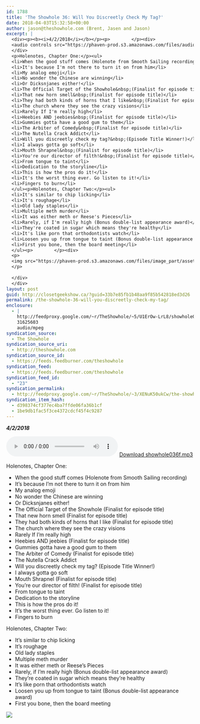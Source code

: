 ```yaml
---
id: 1788
title: 'The Showhole 36: Will You Discreetly Check My Tag?'
date: 2018-04-03T15:32:58+00:00
author: jason@theshowhole.com (Brent, Jasen and Jason)
excerpt: |
  <div><p><b><i>4/2/2018</i></b></p><p>        </p><div>
  <audio controls src="https://phaven-prod.s3.amazonaws.com/files/audio_part/asset/2053879/XQ_pL4xxtM8ucm8lRlErM__8Ylg/showhole036f.mp3"></audio> <a href="https://phaven-prod.s3.amazonaws.com/files/audio_part/asset/2053879/XQ_pL4xxtM8ucm8lRlErM__8Ylg/showhole036f.mp3">Download showhole036f.mp3</a>
  </div>
  <p>Holenotes, Chapter One:</p><ul>
  <li>When the good stuff comes (Holenote from Smooth Sailing recording)</li>
  <li>It's because I'm not there to turn it on from him</li>
  <li>My analog emoji</li>
  <li>No wonder the Chinese are winning</li>
  <li>Or Dicksnjanes either!</li>
  <li>The Official Target of the Showhole&nbsp;(Finalist for episode title)</li>
  <li>That new horn smell&nbsp;(Finalist for episode title)</li>
  <li>They had both kinds of horns that I like&nbsp;(Finalist for episode title)</li>
  <li>The church where they see the crazy visions</li>
  <li>Rarely If I'm really high</li>
  <li>Heebies AND jeebies&nbsp;(Finalist for episode title)</li>
  <li>Gummies gotta have a good gum to them</li>
  <li>The Arbiter of Comedy&nbsp;(Finalist for episode title)</li>
  <li>The Nutella Crack Addict</li>
  <li>Will you discreetly check my tag?&nbsp;(Episode Title Winner!)</li>
  <li>I always gotta go soft</li>
  <li>Mouth Shrapnel&nbsp;(Finalist for episode title)</li>
  <li>You're our director of filth!&nbsp;(Finalist for episode title)</li>
  <li>From tongue to taint</li>
  <li>Dedication to the storyline</li>
  <li>This is how the pros do it!</li>
  <li>It's the worst thing ever. Go listen to it!</li>
  <li>Fingers to burn</li>
  </ul><p>Holenotes, Chapter Two:</p><ul>
  <li>It's similar to chip licking</li>
  <li>It's roughage</li>
  <li>Old lady staples</li>
  <li>Multiple meth murder</li>
  <li>It was either meth or Reese's Pieces</li>
  <li>Rarely, if I'm really high (Bonus double-list appearance award)</li>
  <li>They're coated in sugar which means they're healthy</li>
  <li>It's like porn that orthodontists watch</li>
  <li>Loosen you up from tongue to taint (Bonus double-list appearance award)</li>
  <li>First you bone, then the board meeting</li>
  </ul><p>        </p><div>
  <p>
  <img src="https://phaven-prod.s3.amazonaws.com/files/image_part/asset/2053880/GnApK9jFsoN4iD64moAssr7ORf4/medium_ebhu.jpg">
  </p>
  
  </div>
  </div>
layout: post
guid: http://closetgeekshow.ca/?guid=33b7e85fb1b48aa9f85b542818ed3d26
permalink: /the-showhole-36-will-you-discreetly-check-my-tag/
enclosure:
  - |
    http://feedproxy.google.com/~r/TheShowhole/~5/U1ErOw-LrL8/showhole036f.mp3
    31625603
    audio/mpeg
syndication_source:
  - The Showhole
syndication_source_uri:
  - http://theshowhole.com
syndication_source_id:
  - https://feeds.feedburner.com/theshowhole
syndication_feed:
  - https://feeds.feedburner.com/theshowhole
syndication_feed_id:
  - "23"
syndication_permalink:
  - http://feedproxy.google.com/~r/TheShowhole/~3/XENuK50ukCw/the-showhole-36-will-you-discreetly-check-my-tag
syndication_item_hash:
  - d398374cf377ec4ba7ffde06fa36b1cf
  - 1be9db1fac5f3ce4372cdcf45f4c9287
---
```

<div class="posthaven-post-body">
  <p>
    <b><i>4/2/2018</i></b>
  </p>
  
  <p>
    <div class="posthaven-file posthaven-file-audio posthaven-file-state-processed" id="posthaven_audio_2053879" >
      <audio controls src="https://phaven-prod.s3.amazonaws.com/files/audio_part/asset/2053879/XQ_pL4xxtM8ucm8lRlErM__8Ylg/showhole036f.mp3" type="audio/mpeg"></audio> <a class="posthaven-file-download" download href="https://phaven-prod.s3.amazonaws.com/files/audio_part/asset/2053879/XQ_pL4xxtM8ucm8lRlErM__8Ylg/showhole036f.mp3">Download showhole036f.mp3</a>
    </div>
  </p>
  
  <p>
    Holenotes, Chapter One:
  </p>
  
  <ul>
    <li>
      When the good stuff comes (Holenote from Smooth Sailing recording)
    </li>
    <li>
      It&#8217;s because I&#8217;m not there to turn it on from him
    </li>
    <li>
      My analog emoji
    </li>
    <li>
      No wonder the Chinese are winning
    </li>
    <li>
      Or Dicksnjanes either!
    </li>
    <li>
      The Official Target of the Showhole (Finalist for episode title)
    </li>
    <li>
      That new horn smell (Finalist for episode title)
    </li>
    <li>
      They had both kinds of horns that I like (Finalist for episode title)
    </li>
    <li>
      The church where they see the crazy visions
    </li>
    <li>
      Rarely If I&#8217;m really high
    </li>
    <li>
      Heebies AND jeebies (Finalist for episode title)
    </li>
    <li>
      Gummies gotta have a good gum to them
    </li>
    <li>
      The Arbiter of Comedy (Finalist for episode title)
    </li>
    <li>
      The Nutella Crack Addict
    </li>
    <li>
      Will you discreetly check my tag? (Episode Title Winner!)
    </li>
    <li>
      I always gotta go soft
    </li>
    <li>
      Mouth Shrapnel (Finalist for episode title)
    </li>
    <li>
      You&#8217;re our director of filth! (Finalist for episode title)
    </li>
    <li>
      From tongue to taint
    </li>
    <li>
      Dedication to the storyline
    </li>
    <li>
      This is how the pros do it!
    </li>
    <li>
      It&#8217;s the worst thing ever. Go listen to it!
    </li>
    <li>
      Fingers to burn
    </li>
  </ul>
  
  <p>
    Holenotes, Chapter Two:
  </p>
  
  <ul>
    <li>
      It&#8217;s similar to chip licking
    </li>
    <li>
      It&#8217;s roughage
    </li>
    <li>
      Old lady staples
    </li>
    <li>
      Multiple meth murder
    </li>
    <li>
      It was either meth or Reese&#8217;s Pieces
    </li>
    <li>
      Rarely, if I&#8217;m really high (Bonus double-list appearance award)
    </li>
    <li>
      They&#8217;re coated in sugar which means they&#8217;re healthy
    </li>
    <li>
      It&#8217;s like porn that orthodontists watch
    </li>
    <li>
      Loosen you up from tongue to taint (Bonus double-list appearance award)
    </li>
    <li>
      First you bone, then the board meeting
    </li>
  </ul>
  
  <div class="posthaven-gallery" id="posthaven_gallery[1278474]">
    <p class="posthaven-file posthaven-file-image posthaven-file-state-processed">
      <img class="posthaven-gallery-image" src="https://phaven-prod.s3.amazonaws.com/files/image_part/asset/2053880/GnApK9jFsoN4iD64moAssr7ORf4/medium_ebhu.jpg" data-posthaven-state='processed'
data-medium-src='https://phaven-prod.s3.amazonaws.com/files/image_part/asset/2053880/GnApK9jFsoN4iD64moAssr7ORf4/medium_ebhu.jpg'
data-medium-width='300'
data-medium-height='250'
data-large-src='https://phaven-prod.s3.amazonaws.com/files/image_part/asset/2053880/GnApK9jFsoN4iD64moAssr7ORf4/large_ebhu.jpg'
data-large-width='300'
data-large-height='250'
data-thumb-src='https://phaven-prod.s3.amazonaws.com/files/image_part/asset/2053880/GnApK9jFsoN4iD64moAssr7ORf4/thumb_ebhu.jpg'
data-thumb-width='200'
data-thumb-height='200'
data-xlarge-src='https://phaven-prod.s3.amazonaws.com/files/image_part/asset/2053880/GnApK9jFsoN4iD64moAssr7ORf4/xlarge_ebhu.jpg'
data-xlarge-width='300'
data-xlarge-height='250'
data-orig-src='https://phaven-prod.s3.amazonaws.com/files/image_part/asset/2053880/GnApK9jFsoN4iD64moAssr7ORf4/ebhu.jpg'
data-orig-width='300'
data-orig-height='250'
data-posthaven-id='2053880' />
    </p></p>
  </div></p>
</div>